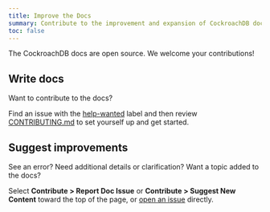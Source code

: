```yaml
---
title: Improve the Docs
summary: Contribute to the improvement and expansion of CockroachDB documentation.
toc: false
---
```


The CockroachDB docs are open source. We welcome your contributions!

## Write docs

Want to contribute to the docs?

Find an issue with the [help-wanted](https://github.com/cockroachdb/docs/issues?q=is%3Aopen+is%3Aissue+label%3Ahelp-wanted) label and then review [CONTRIBUTING.md](https://github.com/cockroachdb/docs/blob/master/CONTRIBUTING.md) to set yourself up and get started. 

## Suggest improvements

See an error? Need additional details or clarification? Want a topic added to the docs?

Select **Contribute > Report Doc Issue** or **Contribute > Suggest New Content** toward the top of the page, or [open an issue](https://github.com/cockroachdb/docs/issues/new?labels=community) directly.
